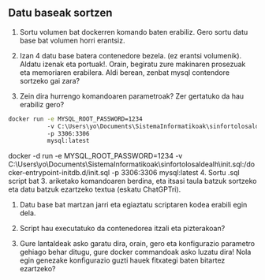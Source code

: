 
## Datu baseak sortzen

1. Sortu volumen bat dockerren komando baten erabiliz. Gero sortu datu base bat volumen horri erantsiz.
   
2. Izan 4 datu base batera contenedore bezela. (ez erantsi volumenik). Aldatu izenak eta portuak!. Orain, begiratu zure makinaren prosezuak eta memoriaren erabilera. Aldi berean, zenbat mysql contendore sortzeko gai zara?

3. Zein dira hurrengo komandoaren parametroak? Zer gertatuko da hau erabiliz gero?

```bash
docker run -e MYSQL_ROOT_PASSWORD=1234 
           -v C:\Users\yo\Documents\SistemaInformatikoak\sinfortolosaldealh\init.sql:/docker-entrypoint-initdb.d/init.sql 
           -p 3306:3306 
           mysql:latest
```

docker -d run -e MYSQL_ROOT_PASSWORD=1234 -v C:\Users\yo\Documents\SistemaInformatikoak\sinfortolosaldealh\init.sql:/docker-entrypoint-initdb.d/init.sql  -p 3306:3306 mysql:latest
4. Sortu .sql script bat 3. ariketako komandoaren berdina, eta itsasi taula batzuk sortzeko eta datu batzuk ezartzeko textua (eskatu ChatGPTri). 
   1. Datu base bat martzan jarri eta egiaztatu scriptaren kodea erabili egin dela. 
   2. Script hau executatuko da contenedorea itzali eta pizterakoan?

5. Gure lantaldeak asko garatu dira, orain, gero eta konfigurazio parametro gehiago behar ditugu, gure docker commandoak asko luzatu dira! Nola egin genezake konfigurazio guzti hauek fitxategi baten bitartez ezartzeko? 
